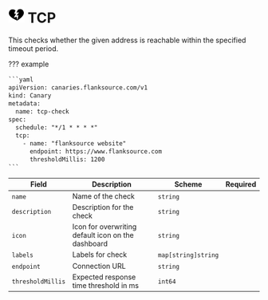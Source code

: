 # <img src='https://raw.githubusercontent.com/flanksource/flanksource-ui/main/src/icons/alert.svg' style='height: 32px'/> TCP

This checks whether the given address is reachable within the specified timeout period.

??? example

    ```yaml
    apiVersion: canaries.flanksource.com/v1
    kind: Canary
    metadata:
      name: tcp-check
    spec:
      schedule: "*/1 * * * *"
      tcp:
        - name: "flanksource website"
          endpoint: https://www.flanksource.com
          thresholdMillis: 1200
    ```

| Field             | Description                                        | Scheme              | Required |
| ----------------- | -------------------------------------------------- | ------------------- | -------- |
| `name`            | Name of the check                                  | `string`            |          |
| `description`     | Description for the check                          | `string`            |          |
| `icon`            | Icon for overwriting default icon on the dashboard | `string`            |          |
| `labels`          | Labels for check                                   | `map[string]string` |          |
| `endpoint`        | Connection URL                                     | `string`            |          |
| `thresholdMillis` | Expected response time threshold in ms             | `int64`             |          |
